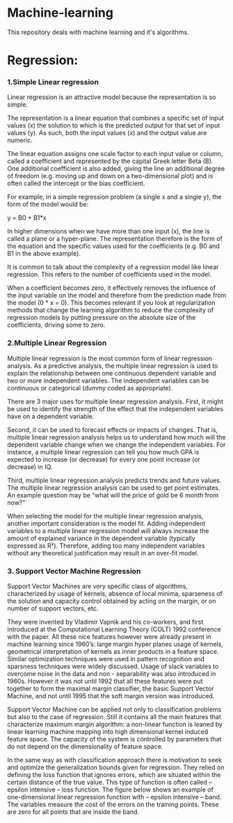 # Machine-learning
This repository deals with machine learning and it's algorithms.

# Regression:

### 1.Simple Linear regression
Linear regression is an attractive model because the representation is so simple.

The representation is a linear equation that combines a specific set of input values (x) the solution to which is the predicted output for that set of input values (y). As such, both the input values (x) and the output value are numeric.

The linear equation assigns one scale factor to each input value or column, called a coefficient and represented by the capital Greek letter Beta (B). One additional coefficient is also added, giving the line an additional degree of freedom (e.g. moving up and down on a two-dimensional plot) and is often called the intercept or the bias coefficient.

For example, in a simple regression problem (a single x and a single y), the form of the model would be:

y = B0 + B1*x

In higher dimensions when we have more than one input (x), the line is called a plane or a hyper-plane. The representation therefore is the form of the equation and the specific values used for the coefficients (e.g. B0 and B1 in the above example).

It is common to talk about the complexity of a regression model like linear regression. This refers to the number of coefficients used in the model.

When a coefficient becomes zero, it effectively removes the influence of the input variable on the model and therefore from the prediction made from the model (0 * x = 0). This becomes  relevant if you look at regularization methods that change the learning algorithm to reduce the complexity of regression models by putting pressure on the absolute size of the coefficients, driving some to zero.

### 2.Multiple Linear Regression
Multiple linear regression is the most common form of linear regression analysis.  As a predictive analysis, the multiple linear regression is used to explain the relationship between one continuous dependent variable and two or more independent variables.  The independent variables can be continuous or categorical (dummy coded as appropriate).


There are 3 major uses for multiple linear regression analysis.  First, it might be used to identify the strength of the effect that the independent variables have on a dependent variable.

Second, it can be used to forecast effects or impacts of changes.  That is, multiple linear regression analysis helps us to understand how much will the dependent variable change when we change the independent variables.  For instance, a multiple linear regression can tell you how much GPA is expected to increase (or decrease) for every one point increase (or decrease) in IQ.

Third, multiple linear regression analysis predicts trends and future values.  The multiple linear regression analysis can be used to get point estimates.  An example question may be “what will the price of gold be 6 month from now?”

When selecting the model for the multiple linear regression analysis, another important consideration is the model fit.  Adding independent variables to a multiple linear regression model will always increase the amount of explained variance in the dependent variable (typically expressed as R²).  Therefore, adding too many independent variables without any theoretical justification may result in an over-fit model.

### 3. Support Vector Machine Regression

Support Vector Machines are very specific class of algorithms, characterized by usage of kernels, absence of local minima, sparseness of the solution and capacity control obtained by acting on the margin, or on number of support vectors, etc.

They were invented by Vladimir Vapnik and his co-workers, and first introduced at the Computational Learning Theory (COLT) 1992 conference with the paper. All these nice features however were already present in machine learning since 1960’s: large margin hyper planes usage of kernels, geometrical interpretation of kernels as inner products in a feature space. Similar optimization techniques were used in pattern recognition and sparsness techniques were widely discussed. Usage of slack variables to overcome noise in the data and non - separability was also introduced in 1960s. However it was not until 1992 that all these features were put together to form the maximal margin classifier, the basic Support Vector Machine, and not until 1995 that the soft margin version was introduced.

 

Support Vector Machine can be applied not only to classification problems but also to the case of regression. Still it contains all the main features that characterize maximum margin algorithm: a non-linear function is leaned by linear learning machine mapping into high dimensional kernel induced feature space. The capacity of the system is controlled by parameters that do not depend on the dimensionality of feature space.

 

In the same way as with classification approach there is motivation to seek and optimize the generalization bounds given for regression. They relied on defining the loss function that ignores errors, which are situated within the certain distance of the true value. This type of function is often called – epsilon intensive – loss function. The figure below shows an example of one-dimensional linear regression function with – epsilon intensive – band. The variables measure the cost of the errors on the training points. These are zero for all points that are inside the band.
